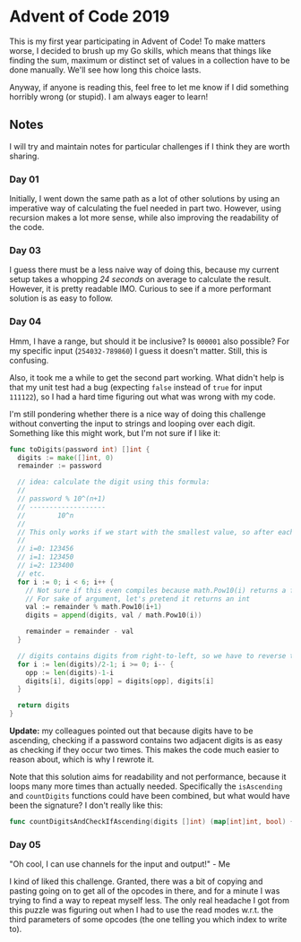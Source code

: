 # Advent of Code 2019

This is my first year participating in Advent of Code! To make matters worse, I decided to brush up my Go skills, which means that things like finding the sum, maximum or distinct set of values in a collection have to be done manually. We'll see how long this choice lasts.

Anyway, if anyone is reading this, feel free to let me know if I did something horribly wrong (or stupid). I am always eager to learn!

## Notes

I will try and maintain notes for particular challenges if I think they are worth sharing.

### Day 01

Initially, I went down the same path as a lot of other solutions by using an imperative way of calculating the fuel needed in part two. However, using recursion makes a lot more sense, while also improving the readability of the code.

### Day 03

I guess there must be a less naive way of doing this, because my current setup takes a whopping _24 seconds_ on average to calculate the result. However, it is pretty readable IMO. Curious to see if a more performant solution is as easy to follow.

### Day 04

Hmm, I have a range, but should it be inclusive? Is `000001` also possible? For my specific input (`254032-789860`) I guess it doesn't matter. Still, this is confusing.

Also, it took me a while to get the second part working. What didn't help is that my unit test had a bug (expecting `false` instead of `true` for input `111122`), so I had a hard time figuring out what was wrong with my code.

I'm still pondering whether there is a nice way of doing this challenge without converting the input to strings and looping over each digit. Something like this might work, but I'm not sure if I like it:

```go
func toDigits(password int) []int {
  digits := make([]int, 0)
  remainder := password

  // idea: calculate the digit using this formula:
  //
  // password % 10^(n+1)
  // -------------------
  //        10^n
  //
  // This only works if we start with the smallest value, so after each iteration the remainder will be:
  //
  // i=0: 123456
  // i=1: 123450
  // i=2: 123400
  // etc.
  for i := 0; i < 6; i++ {
    // Not sure if this even compiles because math.Pow10(i) returns a float.
    // For sake of argument, let's pretend it returns an int
    val := remainder % math.Pow10(i+1)
    digits = append(digits, val / math.Pow10(i))

    remainder = remainder - val
  }

  // digits contains digits from right-to-left, so we have to reverse them
  for i := len(digits)/2-1; i >= 0; i-- {
    opp := len(digits)-1-i
    digits[i], digits[opp] = digits[opp], digits[i]
  }

  return digits
}
```

**Update:** my colleagues pointed out that because digits have to be ascending, checking if a password contains two adjacent digits is as easy as checking if they occur two times. This makes the code much easier to reason about, which is why I rewrote it.

Note that this solution aims for readability and not performance, because it loops many more times than actually needed. Specifically the `isAscending` and `countDigits` functions could have been combined, but what would have been the signature? I don't really like this:

```go
func countDigitsAndCheckIfAscending(digits []int) (map[int]int, bool) {}
```

### Day 05

"Oh cool, I can use channels for the input and output!" - Me

I kind of liked this challenge. Granted, there was a bit of copying and pasting going on to get all of the opcodes in there, and for a minute I was trying to find a way to repeat myself less. The only real headache I got from this puzzle was figuring out when I had to use the read modes w.r.t. the third parameters of some opcodes (the one telling you which index to write to).
